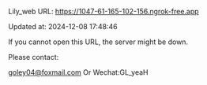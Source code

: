 Lily_web URL: https://1047-61-165-102-156.ngrok-free.app

Updated at: 2024-12-08 17:48:46

If you cannot open this URL, the server might be down.

Please contact: 

goley04@foxmail.com Or Wechat:GL_yeaH